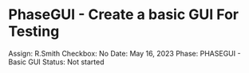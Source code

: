 # PhaseGUI - Create a basic GUI For Testing

Assign: R.Smith
Checkbox: No
Date: May 16, 2023
Phase: PHASEGUI - Basic GUI
Status: Not started